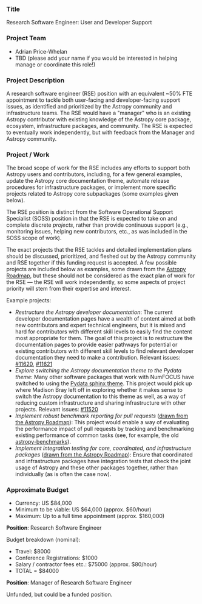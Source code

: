 ### Title

Research Software Engineer: User and Developer Support

### Project Team

- Adrian Price-Whelan
- TBD (please add your name if you would be interested in helping manage or coordinate
  this role!)

### Project Description

A research software engineer (RSE) position with an equivalent ~50% FTE appointment to
tackle both user-facing and developer-facing support issues, as identified and
prioritized by the Astropy community and infrastructure teams. The RSE would have a
"manager" who is an existing Astropy contributor with existing knowledge of the Astropy
core package, ecosystem, infrastructure packages, and community. The RSE is expected to
eventually work independently, but with feedback from the Manager and Astropy community.

### Project / Work

The broad scope of work for the RSE includes any efforts to support both Astropy users
and contributors, including, for a few general examples, update the Astropy core
documentation theme, automate release procedures for infrastructure packages, or
implement more specific projects related to Astropy core subpackages (some examples
given below).

The RSE position is distinct from the Software Operational Support Specialist (SOSS)
position in that the RSE is expected to take on and complete discrete *projects*, rather
than provide continuous support (e.g., monitoring issues, helping new contributors,
etc., as was included in the SOSS scope of work).

The exact projects that the RSE tackles and detailed implementation plans should be
discussed, prioritized, and fleshed out by the Astropy community and RSE together if
this funding request is accepted. A few possible projects are included below as
examples, some drawn from the [Astropy
Roadmap](https://github.com/astropy/astropy-project/blob/main/roadmap/roadmap.md), but
these should not be considered as the exact plan of work for the RSE — the RSE will work
independently, so some aspects of project priority will stem from their expertise and
interest.

Example projects:
* *Restructure the Astropy developer documentation*: The current developer documentation
  pages have a wealth of content aimed at both new contributors and expert technical
  engineers, but it is mixed and hard for contributors with different skill levels to
  easily find the content most appropriate for them. The goal of this project is to
  restructure the documentation pages to provide easier pathways for potential or
  existing contributors with different skill levels to find relevant developer
  documentation they need to make a contribution. Relevant issues:
  [#11620](https://github.com/astropy/astropy/issues/11620),
  [#11621](https://github.com/astropy/astropy/issues/11621)
* *Explore switching the Astropy documentation theme to the Pydata theme*: Many other
  software packages that work with NumFOCUS have switched to using the [Pydata sphinx
  theme](https://pydata-sphinx-theme.readthedocs.io/en/stable/). This project would pick
  up where Madison Bray left off in exploring whether it makes sense to switch the
  Astropy documentation to this theme as well, as a way of reducing custom
  infrastructure and sharing infrastructure with other projects. Relevant issues:
  [#11520](https://github.com/astropy/astropy/issues/11520)
* *Implement robust benchmark reporting for pull requests* ([drawn from the Astropy
Roadmap](https://github.com/astropy/astropy-project/blob/main/roadmap/roadmap.md)): This
  project would enable a way of evaluating the performance impact of pull requests by
  tracking and benchmarking existing performance of common tasks (see, for example, the
  old [astropy-benchmarks](https://github.com/astropy/astropy-benchmarks)).
* *Implement integration testing for core, coordinated, and infrastructure packages*
([drawn from the Astropy
  Roadmap](https://github.com/astropy/astropy-project/blob/main/roadmap/roadmap.md)):
  Ensure that coordinated and infrastructure packages have integration tests that check
  the joint usage of Astropy and these other packages together, rather than individually
  (as is often the case now).


### Approximate Budget
- Currency: US $84,000
- Minimum to be viable: US $64,000 (approx. $60/hour)
- Maximum: Up to a full time appointment (approx. $160,000)

**Position**: Research Software Engineer

Budget breakdown (nominal):
- Travel: $8000
- Conference Registrations: $1000
- Salary / contractor fees etc.: $75000 (approx. $80/hour)
- TOTAL = $84000

**Position**: Manager of Research Software Engineer

Unfunded, but could be a funded position.
